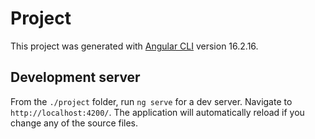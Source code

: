 # Project

This project was generated with [Angular CLI](https://github.com/angular/angular-cli) version 16.2.16.

## Development server

From the `./project` folder, run `ng serve` for a dev server. Navigate to `http://localhost:4200/`. The application will automatically reload if you change any of the source files.
